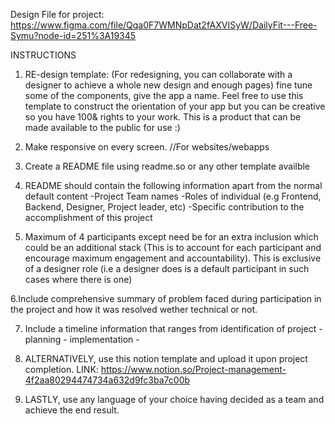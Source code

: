 Design File for project:
https://www.figma.com/file/Qqa0F7WMNpDat2fAXVISyW/DailyFit---Free-Symu?node-id=251%3A19345

INSTRUCTIONS
1. RE-design template: (For redesigning, you can collaborate with a designer to achieve a whole new design and enough pages)
fine tune some of the components, give the app a name. Feel free to use this template to construct the orientation of your app but you can be creative so you have 100& rights to your work. 
This is a product that can be made available to the public for use :)

2. Make responsive on every screen. //For websites/webapps

3. Create a README file using readme.so or any other template availble

4. README should contain the following information apart from the normal default content
  -Project Team names
  -Roles of individual (e.g Frontend, Backend, Designer, Project leader, etc)
  -Specific contribution to the accomplishment of this project

5. Maximum of 4 participants except need be for an extra inclusion which could be an additional stack (This is to account for each participant and encourage maximum engagement and accountability). This is exclusive of a designer role (i.e a designer does is a default participant in such cases where there is one)

6.Include comprehensive summary of problem faced during participation in the project and how it was resolved wether technical or not.  

7. Include a timeline information that ranges from identification of project - planning - implementation - 

8. ALTERNATIVELY, use this notion template and upload it upon project completion. LINK: https://www.notion.so/Project-management-4f2aa80294474734a632d9fc3ba7c00b 

9. LASTLY, use any language of your choice having decided as a team and achieve the end result. 
